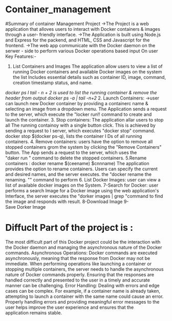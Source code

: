 # Container_management
#Summary of container Management Project
->The Project is a web application that alloves users to interact with Docker containers & images through a user- friendly interface.
->The Application is built using Node.js and Express for the packend, and HTML, CSS and Javascript for the frontend.
->The web app communicate with the Docker daemon on the serwer - side to perform various Docker operations based input On user
Key Features:-
1. List Containers and Images
The application allow users to view a list of running Docker containers and available Docker images on the system the list Includes essential details such as container ID, image, command, creation timestamp status, and name.
   
*docker ps I tail - n + 2 is used to list the running container & remove the header from output docker ps -a | tail -n+2*
2. Launch Containers:
→user can launch new Docker container by providing a containerc name & selecting an image from a dropdown menu.
The Application sends a request to the server, which execute the "locker run!! command to create and launch the container.
3. Stop containers:
The application allar users to stop all The running containoy with a single button click.
This is achieved by sending a request to I server, which executes "docker stop" command.
docker stop $(docker ps-q), lists the container I Ds of all running containers.
4. Remove containers:
users have the option to remove all stopped containers grom the system by clicking the "Remove Containers" button. 
The App sends a request to the server, which uses the "daker run " command to delete the stopped containers.
5.Rename containers : docker rename $(ceename) $cnnname)
The application provides the option to rename containers. Users can specify the current and desired names, and the server executes. the "docker rename the renaming. "" command to perform
6. List Docker Images: user can view a
list of available docker images on the System.
7-Search for Docker: user performs a search Image for a Docker image using the web application's Interface, the server executes the
"dorker images | grep "command to find the image and responds with result.
8-Download Image
9-Save Dorker Image
  # Diffuclt Part of the project is :
The most difficult part of this Docker project could be the interaction with the Docker daemon and managing the asynchronous nature of the Docker commands.
Asynchronous Operations: Docker commands are executed asynchronously, meaning that the response from Docker may not be immediate. When performing operations like launching a container or stopping multiple containers, the server needs to handle the asynchronous nature of Docker commands properly. Ensuring that the responses are handled correctly and presented to the user in a timely and accurate manner can be challenging.
Error Handling: Dealing with errors and edge cases can be complex. For example, if a container name is already taken, attempting to launch a container with the same name could cause an error. Properly handling errors and providing meaningful error messages to the user helps improve the user experience and ensures that the application remains stable.

 
